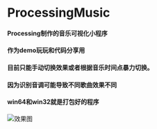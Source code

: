 # ProcessingMusic
#### Processing制作的音乐可视化小程序

#### 作为demo玩玩和代码分享用

#### 目前只能手动切换效果或者根据音乐时间点暴力切换。

#### 因为识别音调可能导致不同歌曲效果不同

#### win64和win32就是打包好的程序

![效果图](https://img-blog.csdnimg.cn/20201214100456878.png?x-oss-process=image/watermark,type_ZmFuZ3poZW5naGVpdGk,shadow_10,text_aHR0cHM6Ly9ibG9nLmNzZG4ubmV0L3dlaXhpbl80NTU5MDg3Mg==,size_16,color_FFFFFF,t_70)


